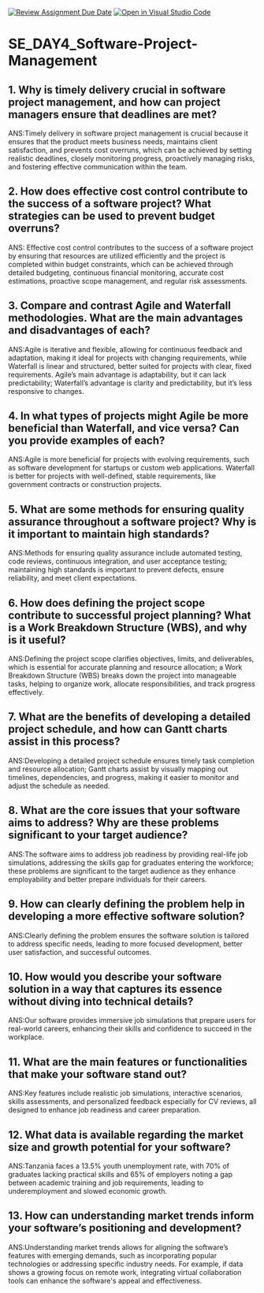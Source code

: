 [![Review Assignment Due Date](https://classroom.github.com/assets/deadline-readme-button-22041afd0340ce965d47ae6ef1cefeee28c7c493a6346c4f15d667ab976d596c.svg)](https://classroom.github.com/a/9pw6JKcu)
[![Open in Visual Studio Code](https://classroom.github.com/assets/open-in-vscode-2e0aaae1b6195c2367325f4f02e2d04e9abb55f0b24a779b69b11b9e10269abc.svg)](https://classroom.github.com/online_ide?assignment_repo_id=15644547&assignment_repo_type=AssignmentRepo)
# SE_DAY4_Software-Project-Management
## 1. Why is timely delivery crucial in software project management, and how can project managers ensure that deadlines are met?
ANS:Timely delivery in software project management is crucial because it ensures that the product meets business needs, maintains client satisfaction, and prevents cost overruns, which can be achieved by setting realistic deadlines, closely monitoring progress, proactively managing risks, and fostering effective communication within the team.

## 2. How does effective cost control contribute to the success of a software project? What strategies can be used to prevent budget overruns?
ANS: Effective cost control contributes to the success of a software project by ensuring that resources are utilized efficiently and the project is completed within budget constraints, which can be achieved through detailed budgeting, continuous financial monitoring, accurate cost estimations, proactive scope management, and regular risk assessments.

## 3. Compare and contrast Agile and Waterfall methodologies. What are the main advantages and disadvantages of each?
ANS:Agile is iterative and flexible, allowing for continuous feedback and adaptation, making it ideal for projects with changing requirements, while Waterfall is linear and structured, better suited for projects with clear, fixed requirements. Agile’s main advantage is adaptability, but it can lack predictability; Waterfall’s advantage is clarity and predictability, but it’s less responsive to changes.

## 4. In what types of projects might Agile be more beneficial than Waterfall, and vice versa? Can you provide examples of each?
ANS:Agile is more beneficial for projects with evolving requirements, such as software development for startups or custom web applications. Waterfall is better for projects with well-defined, stable requirements, like government contracts or construction projects.

## 5. What are some methods for ensuring quality assurance throughout a software project? Why is it important to maintain high standards?
ANS:Methods for ensuring quality assurance include automated testing, code reviews, continuous integration, and user acceptance testing; maintaining high standards is important to prevent defects, ensure reliability, and meet client expectations.

## 6. How does defining the project scope contribute to successful project planning? What is a Work Breakdown Structure (WBS), and why is it useful?
ANS:Defining the project scope clarifies objectives, limits, and deliverables, which is essential for accurate planning and resource allocation; a Work Breakdown Structure (WBS) breaks down the project into manageable tasks, helping to organize work, allocate responsibilities, and track progress effectively.

## 7. What are the benefits of developing a detailed project schedule, and how can Gantt charts assist in this process?
ANS:Developing a detailed project schedule ensures timely task completion and resource allocation; Gantt charts assist by visually mapping out timelines, dependencies, and progress, making it easier to monitor and adjust the schedule as needed.

## 8. What are the core issues that your software aims to address? Why are these problems significant to your target audience?
ANS:The software aims to address job readiness by providing real-life job simulations, addressing the skills gap for graduates entering the workforce; these problems are significant to the target audience as they enhance employability and better prepare individuals for their careers.

## 9. How can clearly defining the problem help in developing a more effective software solution?
ANS:Clearly defining the problem ensures the software solution is tailored to address specific needs, leading to more focused development, better user satisfaction, and successful outcomes.
## 10. How would you describe your software solution in a way that captures its essence without diving into technical details?
ANS:Our software provides immersive job simulations that prepare users for real-world careers, enhancing their skills and confidence to succeed in the workplace.

## 11. What are the main features or functionalities that make your software stand out?
ANS:Key features include realistic job simulations, interactive scenarios, skills assessments, and personalized feedback especially for CV reviews, all designed to enhance job readiness and career preparation.

## 12. What data is available regarding the market size and growth potential for your software?
ANS:Tanzania faces a 13.5% youth unemployment rate, with 70% of graduates lacking practical skills and 65% of employers noting a gap between academic training and job requirements, leading to underemployment and slowed economic growth.

## 13. How can understanding market trends inform your software’s positioning and development?
ANS:Understanding market trends allows for aligning the software’s features with emerging demands, such as incorporating popular technologies or addressing specific industry needs. For example, if data shows a growing focus on remote work, integrating virtual collaboration tools can enhance the software's appeal and effectiveness.
